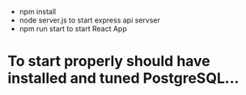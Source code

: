  - npm install
 - node server.js to start express api servser 
 - npm run start to start React App

# To start properly should have installed and tuned PostgreSQL...